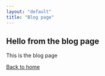 ```yaml
---
layout: "default"
title: "Blog page"
---
```


## Hello from the blog page
This is the blog page

[Back to home](/)
